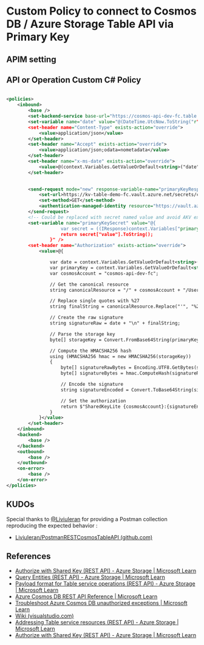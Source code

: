 # Custom Policy to connect to Cosmos DB / Azure Storage Table API via Primary Key

## APIM setting



## API or Operation Custom C# Policy 

```xml

<policies>
    <inbound>
        <base />
        <set-backend-service base-url="https://cosmos-api-dev-fc.table.cosmos.azure.com" />
        <set-variable name="date" value="@(DateTime.UtcNow.ToString("r"))" />
        <set-header name="Content-Type" exists-action="override">
            <value>application/json</value>
        </set-header>
        <set-header name="Accept" exists-action="override">
            <value>application/json;odata=nometadata</value>
        </set-header>
        <set-header name="x-ms-date" exists-action="override">
            <value>@(context.Variables.GetValueOrDefault<string>("date"))</value>
        </set-header>

        
        <send-request mode="new" response-variable-name="primaryKeyResponse" timeout="20" ignore-error="false">
            <set-url>https://kv-table-demo-fc.vault.azure.net/secrets/cosmsos-primarykey/?api-version=7.0</set-url>
            <set-method>GET</set-method>
            <authentication-managed-identity resource="https://vault.azure.net" />
        </send-request>
        <!-- Could be replaced with secret named value and avoid AKV external call -->
        <set-variable name="primaryKeySecret" value="@{
                    var secret = ((IResponse)context.Variables["primaryKeyResponse"]).Body.As<JObject>();
                    return secret["value"].ToString();
                }" />
        <set-header name="Authorization" exists-action="override">
            <value>@{

                var date = context.Variables.GetValueOrDefault<string>("date");
                var primaryKey = context.Variables.GetValueOrDefault<string>("primaryKeySecret");
                var cosmosAccount = "cosmos-api-dev-fc";

                // Get the canonical resource
                string canonicalResource = "/" + cosmosAccount + "/Users";

                // Replace single quotes with %27
                string finalString = canonicalResource.Replace("'", "%27");

                // Create the raw signature
                string signatureRaw = date + "\n" + finalString;

                // Parse the storage key
                byte[] storageKey = Convert.FromBase64String(primaryKey);

                // Compute the HMACSHA256 hash
                using (HMACSHA256 hmac = new HMACSHA256(storageKey))
                {
                    byte[] signatureRawBytes = Encoding.UTF8.GetBytes(signatureRaw);
                    byte[] signatureBytes = hmac.ComputeHash(signatureRawBytes);

                    // Encode the signature
                    string signatureEncoded = Convert.ToBase64String(signatureBytes);

                    // Set the authorization
                    return $"SharedKeyLite {cosmosAccount}:{signatureEncoded}";
                }
            }</value>
        </set-header>
    </inbound>
    <backend>
        <base />
    </backend>
    <outbound>
        <base />
    </outbound>
    <on-error>
        <base />
    </on-error>
</policies>
```

## KUDOs  

Special thanks to [@LiviuIeran](https://github.com/LiviuIeran/) for providing a Postman collection reproducing the expected behavior : 
- [LiviuIeran/PostmanRESTCosmosTableAPI (github.com)](https://github.com/LiviuIeran/PostmanRESTCosmosTableAPI)

## References 

- [Authorize with Shared Key (REST API) - Azure Storage | Microsoft Learn](https://learn.microsoft.com/en-us/rest/api/storageservices/authorize-with-shared-key)
- [Query Entities (REST API) - Azure Storage | Microsoft Learn](https://learn.microsoft.com/en-us/rest/api/storageservices/query-entities)
- [Payload format for Table service operations (REST API) - Azure Storage | Microsoft Learn](https://learn.microsoft.com/en-us/rest/api/storageservices/payload-format-for-table-service-operations#see-also)
- [Azure Cosmos DB REST API Reference | Microsoft Learn](https://learn.microsoft.com/en-us/rest/api/cosmos-db/)
- [Troubleshoot Azure Cosmos DB unauthorized exceptions | Microsoft Learn](https://learn.microsoft.com/en-us/azure/cosmos-db/nosql/troubleshoot-unauthorized)
- [Wiki (visualstudio.com)](https://supportability.visualstudio.com/AzureCosmosDB/_wiki/wikis/AzureCosmosDB.wiki/464997/Postman-REST-API-collection)
- [Addressing Table service resources (REST API) - Azure Storage | Microsoft Learn](https://learn.microsoft.com/en-us/rest/api/storageservices/addressing-table-service-resources)
- [Authorize with Shared Key (REST API) - Azure Storage | Microsoft Learn](https://learn.microsoft.com/en-us/rest/api/storageservices/authorize-with-shared-key#encoding-the-signature)